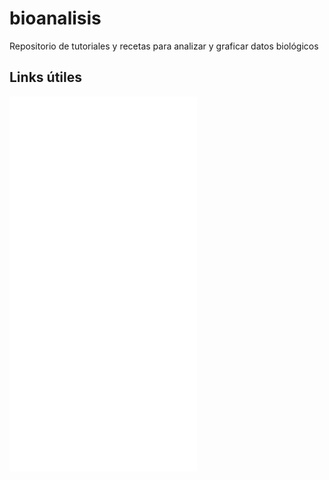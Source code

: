 # bioanalisis
Repositorio de tutoriales y recetas para analizar y graficar datos biológicos

## Links útiles
![Lista de tareas](TODO.md)
![Lista de tutoriales](tutoriales/INDEX.md)
![Lista de recetas](recetas/INDEX.md)
![Lista de figuras](figuras/INDEX.md)
